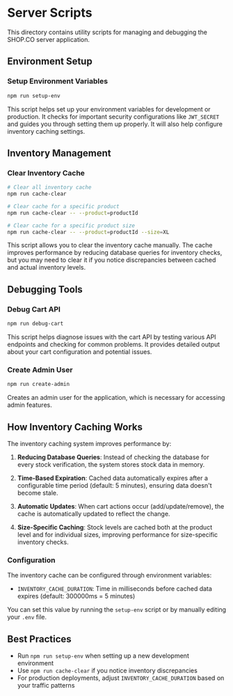 # Server Scripts

This directory contains utility scripts for managing and debugging the SHOP.CO server application.

## Environment Setup

### Setup Environment Variables

```bash
npm run setup-env
```

This script helps set up your environment variables for development or production. It checks for important security configurations like `JWT_SECRET` and guides you through setting them up properly. It will also help configure inventory caching settings.

## Inventory Management

### Clear Inventory Cache

```bash
# Clear all inventory cache
npm run cache-clear

# Clear cache for a specific product
npm run cache-clear -- --product=productId

# Clear cache for a specific product size
npm run cache-clear -- --product=productId --size=XL
```

This script allows you to clear the inventory cache manually. The cache improves performance by reducing database queries for inventory checks, but you may need to clear it if you notice discrepancies between cached and actual inventory levels.

## Debugging Tools

### Debug Cart API

```bash
npm run debug-cart
```

This script helps diagnose issues with the cart API by testing various API endpoints and checking for common problems. It provides detailed output about your cart configuration and potential issues.

### Create Admin User

```bash
npm run create-admin
```

Creates an admin user for the application, which is necessary for accessing admin features.

## How Inventory Caching Works

The inventory caching system improves performance by:

1. **Reducing Database Queries**: Instead of checking the database for every stock verification, the system stores stock data in memory.

2. **Time-Based Expiration**: Cached data automatically expires after a configurable time period (default: 5 minutes), ensuring data doesn't become stale.

3. **Automatic Updates**: When cart actions occur (add/update/remove), the cache is automatically updated to reflect the change.

4. **Size-Specific Caching**: Stock levels are cached both at the product level and for individual sizes, improving performance for size-specific inventory checks.

### Configuration

The inventory cache can be configured through environment variables:

- `INVENTORY_CACHE_DURATION`: Time in milliseconds before cached data expires (default: 300000ms = 5 minutes)

You can set this value by running the `setup-env` script or by manually editing your `.env` file.

## Best Practices

- Run `npm run setup-env` when setting up a new development environment
- Use `npm run cache-clear` if you notice inventory discrepancies
- For production deployments, adjust `INVENTORY_CACHE_DURATION` based on your traffic patterns 